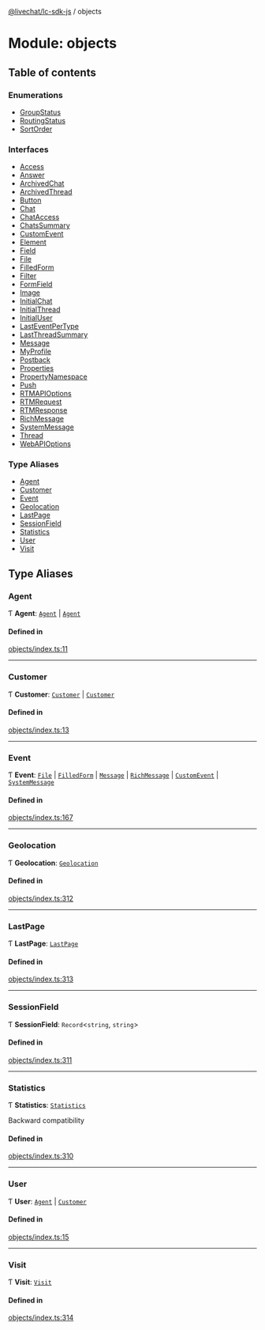 [@livechat/lc-sdk-js](../README.md) / objects

# Module: objects

## Table of contents

### Enumerations

- [GroupStatus](../enums/objects.GroupStatus.md)
- [RoutingStatus](../enums/objects.RoutingStatus.md)
- [SortOrder](../enums/objects.SortOrder.md)

### Interfaces

- [Access](../interfaces/objects.Access.md)
- [Answer](../interfaces/objects.Answer.md)
- [ArchivedChat](../interfaces/objects.ArchivedChat.md)
- [ArchivedThread](../interfaces/objects.ArchivedThread.md)
- [Button](../interfaces/objects.Button.md)
- [Chat](../interfaces/objects.Chat.md)
- [ChatAccess](../interfaces/objects.ChatAccess.md)
- [ChatsSummary](../interfaces/objects.ChatsSummary.md)
- [CustomEvent](../interfaces/objects.CustomEvent.md)
- [Element](../interfaces/objects.Element.md)
- [Field](../interfaces/objects.Field.md)
- [File](../interfaces/objects.File.md)
- [FilledForm](../interfaces/objects.FilledForm.md)
- [Filter](../interfaces/objects.Filter.md)
- [FormField](../interfaces/objects.FormField.md)
- [Image](../interfaces/objects.Image.md)
- [InitialChat](../interfaces/objects.InitialChat.md)
- [InitialThread](../interfaces/objects.InitialThread.md)
- [InitialUser](../interfaces/objects.InitialUser.md)
- [LastEventPerType](../interfaces/objects.LastEventPerType.md)
- [LastThreadSummary](../interfaces/objects.LastThreadSummary.md)
- [Message](../interfaces/objects.Message.md)
- [MyProfile](../interfaces/objects.MyProfile.md)
- [Postback](../interfaces/objects.Postback.md)
- [Properties](../interfaces/objects.Properties.md)
- [PropertyNamespace](../interfaces/objects.PropertyNamespace.md)
- [Push](../interfaces/objects.Push.md)
- [RTMAPIOptions](../interfaces/objects.RTMAPIOptions.md)
- [RTMRequest](../interfaces/objects.RTMRequest.md)
- [RTMResponse](../interfaces/objects.RTMResponse.md)
- [RichMessage](../interfaces/objects.RichMessage.md)
- [SystemMessage](../interfaces/objects.SystemMessage.md)
- [Thread](../interfaces/objects.Thread.md)
- [WebAPIOptions](../interfaces/objects.WebAPIOptions.md)

### Type Aliases

- [Agent](objects.md#agent)
- [Customer](objects.md#customer)
- [Event](objects.md#event)
- [Geolocation](objects.md#geolocation)
- [LastPage](objects.md#lastpage)
- [SessionField](objects.md#sessionfield)
- [Statistics](objects.md#statistics)
- [User](objects.md#user)
- [Visit](objects.md#visit)

## Type Aliases

### Agent

Ƭ **Agent**: [`Agent`](../interfaces/agent_structures.Agent.md) \| [`Agent`](../interfaces/customer_structures.Agent.md)

#### Defined in

[objects/index.ts:11](https://github.com/livechat/lc-sdk-js/blob/4da1eb6/src/objects/index.ts#L11)

___

### Customer

Ƭ **Customer**: [`Customer`](../interfaces/agent_structures.Customer.md) \| [`Customer`](../interfaces/customer_structures.Customer.md)

#### Defined in

[objects/index.ts:13](https://github.com/livechat/lc-sdk-js/blob/4da1eb6/src/objects/index.ts#L13)

___

### Event

Ƭ **Event**: [`File`](../interfaces/objects.File.md) \| [`FilledForm`](../interfaces/objects.FilledForm.md) \| [`Message`](../interfaces/objects.Message.md) \| [`RichMessage`](../interfaces/objects.RichMessage.md) \| [`CustomEvent`](../interfaces/objects.CustomEvent.md) \| [`SystemMessage`](../interfaces/objects.SystemMessage.md)

#### Defined in

[objects/index.ts:167](https://github.com/livechat/lc-sdk-js/blob/4da1eb6/src/objects/index.ts#L167)

___

### Geolocation

Ƭ **Geolocation**: [`Geolocation`](../interfaces/agent_structures.Geolocation.md)

#### Defined in

[objects/index.ts:312](https://github.com/livechat/lc-sdk-js/blob/4da1eb6/src/objects/index.ts#L312)

___

### LastPage

Ƭ **LastPage**: [`LastPage`](../interfaces/agent_structures.LastPage.md)

#### Defined in

[objects/index.ts:313](https://github.com/livechat/lc-sdk-js/blob/4da1eb6/src/objects/index.ts#L313)

___

### SessionField

Ƭ **SessionField**: `Record`<`string`, `string`\>

#### Defined in

[objects/index.ts:311](https://github.com/livechat/lc-sdk-js/blob/4da1eb6/src/objects/index.ts#L311)

___

### Statistics

Ƭ **Statistics**: [`Statistics`](../interfaces/agent_structures.Statistics.md)

Backward compatibility

#### Defined in

[objects/index.ts:310](https://github.com/livechat/lc-sdk-js/blob/4da1eb6/src/objects/index.ts#L310)

___

### User

Ƭ **User**: [`Agent`](objects.md#agent) \| [`Customer`](objects.md#customer)

#### Defined in

[objects/index.ts:15](https://github.com/livechat/lc-sdk-js/blob/4da1eb6/src/objects/index.ts#L15)

___

### Visit

Ƭ **Visit**: [`Visit`](../interfaces/agent_structures.Visit.md)

#### Defined in

[objects/index.ts:314](https://github.com/livechat/lc-sdk-js/blob/4da1eb6/src/objects/index.ts#L314)
